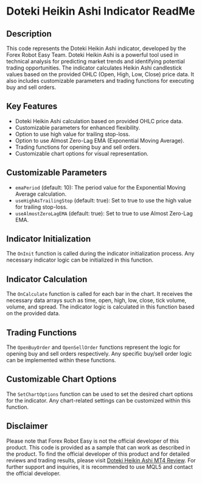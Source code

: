 # Doteki Heikin Ashi Indicator ReadMe

## Description
This code represents the Doteki Heikin Ashi indicator, developed by the Forex Robot Easy Team. Doteki Heikin Ashi is a powerful tool used in technical analysis for predicting market trends and identifying potential trading opportunities. The indicator calculates Heikin Ashi candlestick values based on the provided OHLC (Open, High, Low, Close) price data. It also includes customizable parameters and trading functions for executing buy and sell orders.

## Key Features
- Doteki Heikin Ashi calculation based on provided OHLC price data.
- Customizable parameters for enhanced flexibility.
- Option to use high value for trailing stop-loss.
- Option to use Almost Zero-Lag EMA (Exponential Moving Average).
- Trading functions for opening buy and sell orders.
- Customizable chart options for visual representation.

## Customizable Parameters
- `emaPeriod` (default: 10): The period value for the Exponential Moving Average calculation.
- `useHighAsTrailingStop` (default: true): Set to true to use the high value for trailing stop-loss.
- `useAlmostZeroLagEMA` (default: true): Set to true to use Almost Zero-Lag EMA.

## Indicator Initialization
The `OnInit` function is called during the indicator initialization process. Any necessary indicator logic can be initialized in this function.

## Indicator Calculation
The `OnCalculate` function is called for each bar in the chart. It receives the necessary data arrays such as time, open, high, low, close, tick volume, volume, and spread. The indicator logic is calculated in this function based on the provided data.

## Trading Functions
The `OpenBuyOrder` and `OpenSellOrder` functions represent the logic for opening buy and sell orders respectively. Any specific buy/sell order logic can be implemented within these functions.

## Customizable Chart Options
The `SetChartOptions` function can be used to set the desired chart options for the indicator. Any chart-related settings can be customized within this function.

## Disclaimer
Please note that Forex Robot Easy is not the official developer of this product. This code is provided as a sample that can work as described in the product. To find the official developer of this product and for detailed reviews and trading results, please visit [Doteki Heikin Ashi MT4 Review](https://forexroboteasy.com/forex-robot-review/doteki-heikin-ashi-mt4-review-dynamic-ema-period-flexibility/). For further support and inquiries, it is recommended to use MQL5 and contact the official developer.
